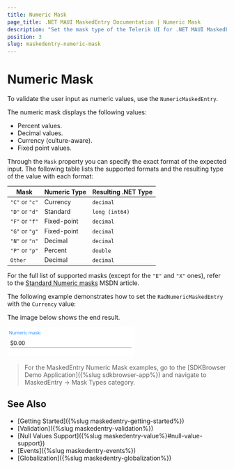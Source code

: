 ```yaml
---
title: Numeric Mask
page_title: .NET MAUI MaskedEntry Documentation | Numeric Mask
description: "Set the mask type of the Telerik UI for .NET MAUI MaskedEntry to validate the expected user input format such as numbers."
position: 3
slug: maskedentry-numeric-mask
---
```


# Numeric Mask

To validate the user input as numeric values, use the `NumericMaskedEntry`.

The numeric mask displays the following values:

* Percent values.
* Decimal values.
* Currency (culture-aware).
* Fixed point values.

Through the `Mask` property you can specify the exact format of the expected input. The following table lists the supported formats and the resulting type of the value with each format:

| Mask | Numeric Type | Resulting .NET Type |
| ------ | ------ | ------ |
| `"C"` or `"c"` | Currency | `decimal` |
| `"D"` or `"d"` | Standard | `long (int64)` |
| `"F"` or `"f"` | Fixed-point | `decimal` |
| `"G"` or `"g"` | Fixed-point | `decimal` |
| `"N"` or `"n"` | Decimal | `decimal` |
| `"P"` or `"p"` | Percent | `double` |
| `Other` | Decimal | `decimal` |

For the full list of supported masks (except for the `"E"` and `"X"` ones), refer to the [Standard Numeric masks](https://docs.microsoft.com/en-us/dotnet/standard/base-types/standard-numeric-format-strings) MSDN article.

The following example demonstrates how to set the `RadNumericMaskedEntry` with the `Currency` value:

<snippet id='numericmaskedentry-mask-c-xaml' />

The image below shows the end result.

![RadNumericMaskedEntry](../images/maskedentry_numeric.png)

> For the MaskedEntry Numeric Mask examples, go to the [SDKBrowser Demo Application]({%slug sdkbrowser-app%}) and navigate to MaskedEntry -> Mask Types category.

## See Also

- [Getting Started]({%slug maskedentry-getting-started%})
- [Validation]({%slug maskedentry-validation%})
- [Null Values Support]({%slug maskedentry-value%}#null-value-support})
- [Events]({%slug maskedentry-events%})
- [Globalization]({%slug maskedentry-globalization%})
